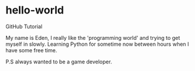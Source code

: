 # hello-world
GitHub Tutorial

My name is Eden, I really like the 'programming world' and trying to get myself in slowly.
Learning Python for sometime now between hours when I have some free time.

P.S always wanted to be a game developer.
